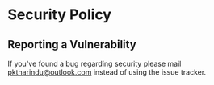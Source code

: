 # Security Policy

## Reporting a Vulnerability

If you've found a bug regarding security please mail pktharindu@outlook.com instead of using the issue tracker.
